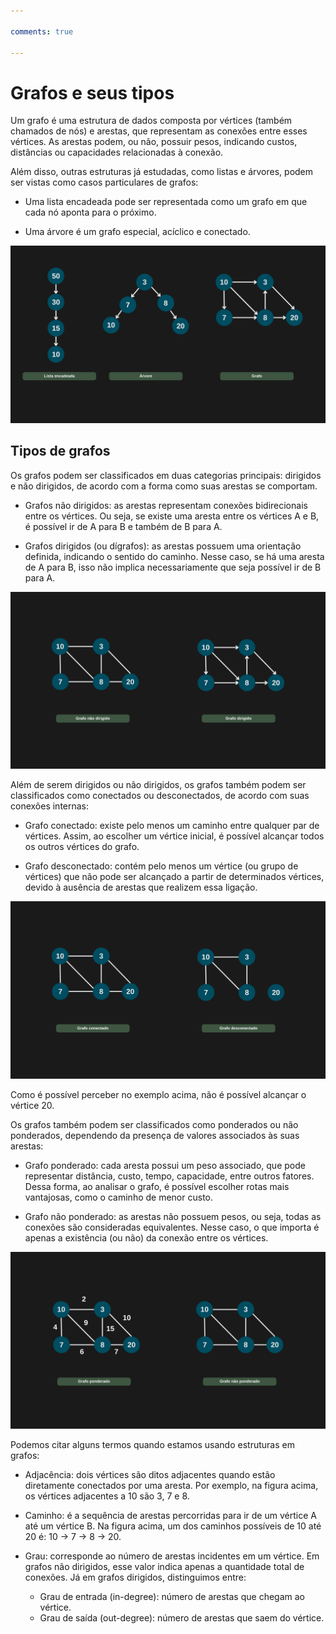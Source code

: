 ```yaml
---

comments: true

---
```


# **Grafos e seus tipos**

Um grafo é uma estrutura de dados composta por vértices (também chamados de nós) e arestas, que representam as conexões entre esses vértices. As arestas podem, ou não, possuir pesos, indicando custos, distâncias ou capacidades relacionadas à conexão.

Além disso, outras estruturas já estudadas, como listas e árvores, podem ser vistas como casos particulares de grafos:

- Uma lista encadeada pode ser representada como um grafo em que cada nó aponta para o próximo.

- Uma árvore é um grafo especial, acíclico e conectado.

![Grafos](grafos.assets/grafos-operacoes.png)

## **Tipos de grafos**

Os grafos podem ser classificados em duas categorias principais: dirigidos e não dirigidos, de acordo com a forma como suas arestas se comportam.

- Grafos não dirigidos: as arestas representam conexões bidirecionais entre os vértices. Ou seja, se existe uma aresta entre os vértices A e B, é possível ir de A para B e também de B para A.

- Grafos dirigidos (ou dígrafos): as arestas possuem uma orientação definida, indicando o sentido do caminho. Nesse caso, se há uma aresta de A para B, isso não implica necessariamente que seja possível ir de B para A.

![Grafo dirigido e não dirigido](grafos.assets/grafo-dirigido-nao-dirigido.png)


Além de serem dirigidos ou não dirigidos, os grafos também podem ser classificados como conectados ou desconectados, de acordo com suas conexões internas:

- Grafo conectado: existe pelo menos um caminho entre qualquer par de vértices. Assim, ao escolher um vértice inicial, é possível alcançar todos os outros vértices do grafo.

- Grafo desconectado: contém pelo menos um vértice (ou grupo de vértices) que não pode ser alcançado a partir de determinados vértices, devido à ausência de arestas que realizem essa ligação.

![Grafo conectado e disconectado](grafos.assets/grafo-conectado-disconectado.png)

Como é possível perceber no exemplo acima, não é possível alcançar o vértice 20.

Os grafos também podem ser classificados como ponderados ou não ponderados, dependendo da presença de valores associados às suas arestas:

- Grafo ponderado: cada aresta possui um peso associado, que pode representar distância, custo, tempo, capacidade, entre outros fatores. Dessa forma, ao analisar o grafo, é possível escolher rotas mais vantajosas, como o caminho de menor custo.

- Grafo não ponderado: as arestas não possuem pesos, ou seja, todas as conexões são consideradas equivalentes. Nesse caso, o que importa é apenas a existência (ou não) da conexão entre os vértices.

![Grafo ponderado e não ponderado](grafos.assets/grafo-ponderado-nao-ponderado.png)

Podemos citar alguns termos quando estamos usando estruturas em grafos:

- Adjacência: dois vértices são ditos adjacentes quando estão diretamente conectados por uma aresta. Por exemplo, na figura acima, os vértices adjacentes a 10 são 3, 7 e 8.

- Caminho: é a sequência de arestas percorridas para ir de um vértice A até um vértice B. Na figura acima, um dos caminhos possíveis de 10 até 20 é: 10 → 7 → 8 → 20.

- Grau: corresponde ao número de arestas incidentes em um vértice. Em grafos não dirigidos, esse valor indica apenas a quantidade total de conexões. Já em grafos dirigidos, distinguimos entre:
    - Grau de entrada (in-degree): número de arestas que chegam ao vértice.
    - Grau de saída (out-degree): número de arestas que saem do vértice.